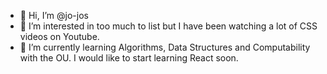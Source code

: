 - 👋 Hi, I’m @jo-jos
- 👀 I’m interested in too much to list but I have been watching a lot of CSS videos on Youtube.
- 🌱 I’m currently learning Algorithms, Data Structures and Computability with the OU. I would like to start learning React soon.

<!---
jo-jos/jo-jos is a ✨ special ✨ repository because its `README.md` (this file) appears on your GitHub profile.
You can click the Preview link to take a look at your changes.
--->
